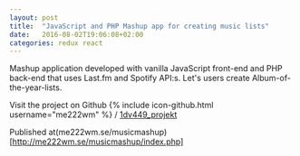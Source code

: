 ```yaml
---
layout: post
title:  "JavaScript and PHP Mashup app for creating music lists"
date:   2016-08-02T19:06:08+02:00
categories: redux react
---
```

Mashup application developed with vanilla JavaScript front-end and PHP back-end that uses Last.fm and Spotify API:s. Let's users create Album-of-the-year-lists.


Visit the project on Github
{% include icon-github.html username="me222wm" %} /
[1dv449_projekt](https://github.com/me222wm/1dv449_projekt)

Published at(me222wm.se/musicmashup)[http://me222wm.se/musicmashup/index.php]
